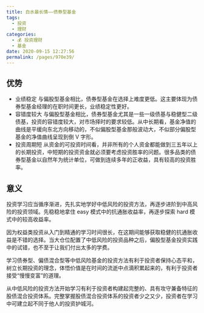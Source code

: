 ```yaml
---
title: 白水最长情——债券型基金
tags: 
  - 投资
  - 理财
categories: 
  - 💰 投资理财
  - 基金
date: 2020-09-15 12:27:56
permalink: /pages/970e39/
---
```

## 优势

- 业绩稳定
与偏股型基金相比，债券型基金在选择上难度更低。这主要体现为债券型基金经理的在职时间更长，业绩稳定性更好。
- 容错度较大
与偏股型基金相比，债券型基金尤其是一些一级债基与稳健型二级债基，投资的容错度较大，对市场择时的要求较低。从中长期看，基金净值的曲线是平缓向东北方向移动的，不似偏股型基金那般波动大，不似部分偏股型基金的净值曲线呈现到倒 V 字形。
- 投资周期短
从资金的可投资时间看，并非所有的个人资金都能做到三五年以上的长期投资，中短期的投资资金就必须要考虑投资胜率的问题。很多品类的债券型基金以自然年为统计单位，可做到连续多年的正收益，具有较高的投资胜率。

## 意义

投资学习应当循序渐进，先扎实地学好中低风险的投资方法，再逐步进阶到中高风险的投资领域。先稳稳地拿住 easy 模式中的抗通胀收益率，再逐步探索 hard 模式中的较高收益率。

因为权益类投资从入门到精通的学习时间很长，在这期间能够获取稳健的抗通胀收益是不错的选择。当大仓位配置了中低风险的投资品种之后，偏股型基金投资实践中的试错，也不至于让我们付出太多的学费。

学习债券型、偏债混合型等中低风险基金的投资方法有利于投资者保持心态平和，树立长期投资的理念，体悟价值是在时间的流逝中点滴积累起来的，有利于投资者接受“慢慢变富”的道理。

从中低风险的投资方法开始学习有利于投资者构建起完整的、具有攻守兼备特征的股债混合投资体系。完整掌握股债混合投资体系的投资者少之又少，投资者在学习中可建立起不同于他人的投资护城河。